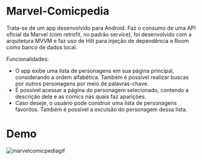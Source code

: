 # Marvel-Comicpedia
Trata-se de um app desenvolvido para Android. Faz o consumo de uma API oficial da Marvel (com retrofit, no padrão service), foi desenvolvido com a arquitetura MVVM e faz uso de Hilt para injeção de dependência e Room como banco de dados local.

Funcionalidades:
- O app exibe uma lista de personagens em sua página principal, considerando a ordem alfabética. Também é possível realizar buscas por outros personagens por meio de palavras-chave.
- É possível acessar a página do personagem selecionado, contendo a descrição dele e as comics nas quais faz aparições.
- Caso deseje, o usuário pode construir uma lista de personagens favoritos. Também é possível a exculsão do personagem dessa lista.

# Demo
![marvelcomicpediagif](https://user-images.githubusercontent.com/102633509/199853253-36e7aaab-6ca3-4a17-ac08-52f95051f5f8.gif)
